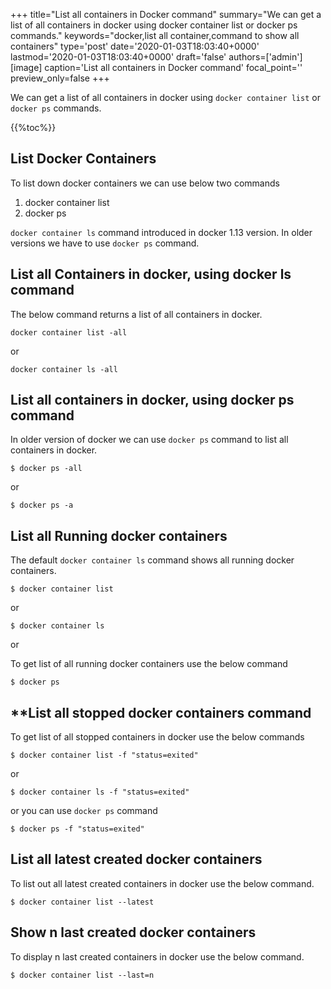 +++
title="List all containers in Docker command"
summary="We can get a list of all containers in  docker using docker container list or docker ps commands."
keywords="docker,list all container,command to show all containers"
type='post'
date='2020-01-03T18:03:40+0000'
lastmod='2020-01-03T18:03:40+0000'
draft='false'
authors=['admin']
[image]
caption='List all containers in Docker command'
focal_point=''
preview_only=false
+++

We can get a list of all containers in  docker using `docker container list` or `docker ps` commands.

{{%toc%}}

## **List Docker Containers**

To list down docker containers we can use below two commands

1. docker container list
2. docker ps

`docker container ls` command introduced in docker 1.13 version. In older versions we have to use `docker ps` command.


## **List all Containers in docker, using docker ls command**


The below command returns a list of all containers in docker.

```
docker container list -all
```

or

```
docker container ls -all
```

## **List all containers in docker, using docker ps command**

In older version of docker we can use `docker ps` command to list all containers in docker.

```
$ docker ps -all
```
or 
```
$ docker ps -a
```

## **List all Running docker containers**

The default `docker container ls` command shows all running docker containers.

```
$ docker container list
```
or 

```
$ docker container ls
```
or

To get list of all running docker containers use the below command

```
$ docker ps
```

## **List all stopped docker containers command

To get list of all stopped containers in docker use the below commands

```
$ docker container list -f "status=exited"
```

or 

```
$ docker container ls -f "status=exited"

```
or you can use `docker ps` command

```
$ docker ps -f "status=exited"

```

## **List all latest created docker containers**

To list out all latest created containers in docker use the below command.

```
$ docker container list --latest 
```

## **Show n last created docker containers**

To display n last created containers in docker use the below command.

```
$ docker container list --last=n
```